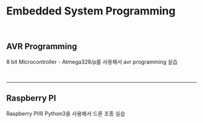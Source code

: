 # Embedded System Programming

<br>

## AVR Programming

8 bit Microcontroller - Atmega328/p를 사용해서 avr programming 실습

<br>
<hr>

## Raspberry PI

Raspberry PI와 Python3을 사용해서 드론 조종 실습